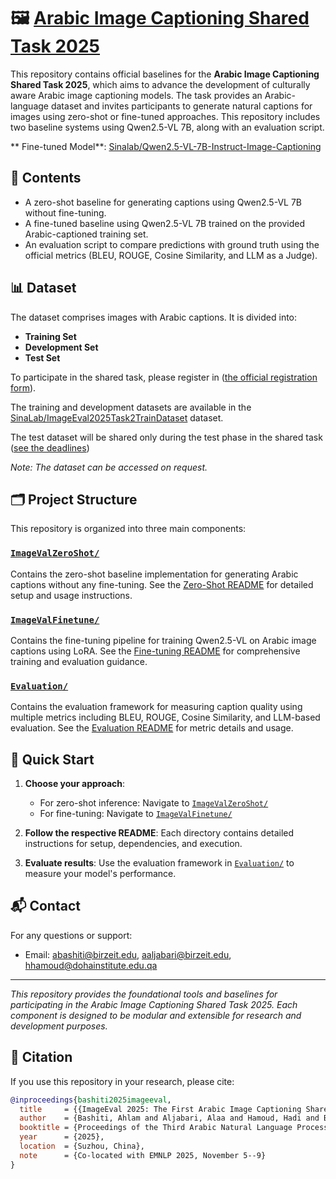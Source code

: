 # 🖼️ [Arabic Image Captioning Shared Task 2025](https://sina.birzeit.edu/image_eval2025/index.html)

This repository contains official baselines for the **Arabic Image Captioning Shared Task 2025**, which aims to advance the development of culturally aware Arabic image captioning models. The task provides an Arabic-language dataset and invites participants to generate natural captions for images using zero-shot or fine-tuned approaches. This repository includes two baseline systems using Qwen2.5-VL 7B, along with an evaluation script.

** Fine-tuned Model**: [Sinalab/Qwen2.5-VL-7B-Instruct-Image-Captioning](https://huggingface.co/SinaLab/Qwen-2.5-VL-7B-Instruct-Image-Captioning)

## 📂 Contents

- A zero-shot baseline for generating captions using Qwen2.5-VL 7B without fine-tuning.
- A fine-tuned baseline using Qwen2.5-VL 7B trained on the provided Arabic-captioned training set.
- An evaluation script to compare predictions with ground truth using the official metrics (BLEU, ROUGE, Cosine Similarity, and LLM as a Judge).

## 📊 Dataset

The dataset comprises images with Arabic captions. It is divided into:

- **Training Set**
- **Development Set**
- **Test Set**

To participate in the shared task, please register in ([the official registration form](https://forms.gle/qn4NDr6PYW49bLns7)).

The training and development datasets are available in the [SinaLab/ImageEval2025Task2TrainDataset](https://huggingface.co/datasets/SinaLab/ImageEval2025Task2TrainDataset) dataset.

 The test dataset will be shared only during the test phase in the shared task ([see the deadlines](https://sina.birzeit.edu/image_eval2025/index.html))
 
 *Note: The dataset can be accessed on request.*


## 🗂️ Project Structure

This repository is organized into three main components:

### [`ImageValZeroShot/`](./ImageValZeroShot/)
Contains the zero-shot baseline implementation for generating Arabic captions without any fine-tuning. See the [Zero-Shot README](./ImageValZeroShot/README.md) for detailed setup and usage instructions.

### [`ImageValFinetune/`](./ImageValFinetune/)  
Contains the fine-tuning pipeline for training Qwen2.5-VL on Arabic image captions using LoRA. See the [Fine-tuning README](./ImageValFinetune/README.md) for comprehensive training and evaluation guidance.

### [`Evaluation/`](./Evaluation/)
Contains the evaluation framework for measuring caption quality using multiple metrics including BLEU, ROUGE, Cosine Similarity, and LLM-based evaluation. See the [Evaluation README](./Evaluation/README.md) for metric details and usage.


## 🚀 Quick Start

1. **Choose your approach**: 
   - For zero-shot inference: Navigate to [`ImageValZeroShot/`](./ImageValZeroShot/)
   - For fine-tuning: Navigate to [`ImageValFinetune/`](./ImageValFinetune/)

2. **Follow the respective README**: Each directory contains detailed instructions for setup, dependencies, and execution.

3. **Evaluate results**: Use the evaluation framework in [`Evaluation/`](./Evaluation/) to measure your model's performance.

## 📬 Contact

For any questions or support:

- Email: abashiti@birzeit.edu, aaljabari@birzeit.edu, hhamoud@dohainstitute.edu.qa

---

*This repository provides the foundational tools and baselines for participating in the Arabic Image Captioning Shared Task 2025. Each component is designed to be modular and extensible for research and development purposes.*

## 📖 Citation

If you use this repository in your research, please cite:

```bibtex
@inproceedings{bashiti2025imageeval,
  title     = {{ImageEval 2025: The First Arabic Image Captioning Shared Task}},
  author    = {Bashiti, Ahlam and Aljabari, Alaa and Hamoud, Hadi and Biswas, Md. Rafiul and Shalash, Bilal and Jarrar, Mustafa and Zaraket, Fadi and Mikros, George and Asgari, Ehsaneddin and Zaghouani, Wajdi},
  booktitle = {Proceedings of the Third Arabic Natural Language Processing Conference (ArabicNLP 2025)},
  year      = {2025},
  location  = {Suzhou, China},
  note      = {Co-located with EMNLP 2025, November 5--9}
}

